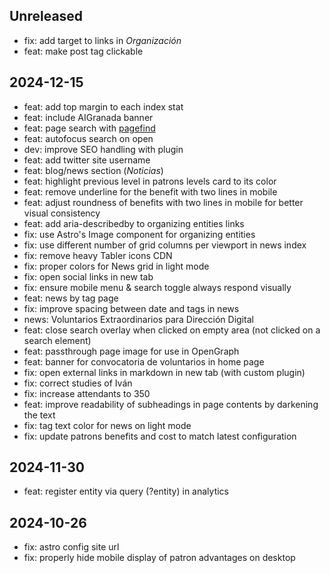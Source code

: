 ## Unreleased

- fix: add target to links in _Organización_
- feat: make post tag clickable

## 2024-12-15

- feat: add top margin to each index stat
- feat: include AIGranada banner
- feat: page search with [pagefind](https://github.com/shishkin/astro-pagefind)
- feat: autofocus search on open
- dev: improve SEO handling with plugin
- feat: add twitter site username
- feat: blog/news section (_Noticias_)
- feat: highlight previous level in patrons levels card to its color
- feat: remove underline for the benefit with two lines in mobile
- feat: adjust roundness of benefits with two lines in mobile for better visual
  consistency
- feat: add aria-describedby to organizing entities links
- fix: use Astro's Image component for organizing entities
- fix: use different number of grid columns per viewport in news index
- fix: remove heavy Tabler icons CDN
- fix: proper colors for News grid in light mode
- fix: open social links in new tab
- fix: ensure mobile menu & search toggle always respond visually
- feat: news by tag page
- fix: improve spacing between date and tags in news
- news: Voluntarios Extraordinarios para Dirección Digital
- feat: close search overlay when clicked on empty area (not clicked on a search
  element)
- feat: passthrough page image for use in OpenGraph
- feat: banner for convocatoria de voluntarios in home page
- fix: open external links in markdown in new tab (with custom plugin)
- fix: correct studies of Iván
- fix: increase attendants to 350
- feat: improve readability of subheadings in page contents by darkening the
  text
- fix: tag text color for news on light mode
- fix: update patrons benefits and cost to match latest configuration

## 2024-11-30

- feat: register entity via query (?entity) in analytics

## 2024-10-26

- fix: astro config site url
- fix: properly hide mobile display of patron advantages on desktop
